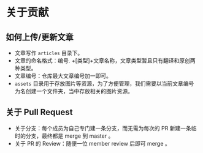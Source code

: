 # 关于贡献

## 如何上传/更新文章
* 文章写作 `articles` 目录下。
* 文章的命名格式：编号. +[类型]+文章名称，文章类型暂且只有翻译和原创两种类型。
* 文章编号：仓库最大文章编号加一即可。
*  `assets` 目录用于存放图片等资源，为了方便管理，我们需要以当前文章编号为名创建一个文件夹，当中存放相关的图片资源。

## 关于 Pull Request
* 关于分支：每个成员为自己专门建一条分支，而无需为每次的 PR 新建一条临时的分支，最终都是 merge 到 master 。
* 关于 PR 的 Review：随便一位 member review 后即可 merge 。
